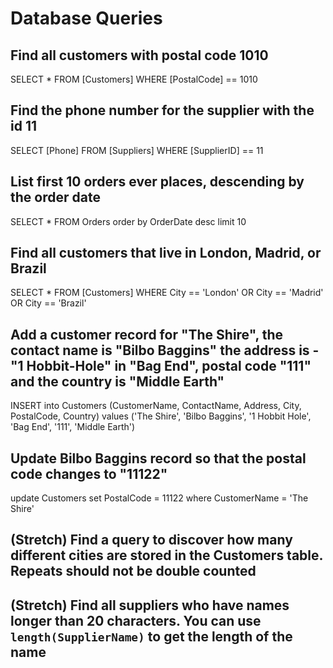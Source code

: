 # Database Queries

## Find all customers with postal code 1010

SELECT * FROM [Customers] WHERE [PostalCode] == 1010

## Find the phone number for the supplier with the id 11

SELECT [Phone] FROM [Suppliers] WHERE [SupplierID] == 11

## List first 10 orders ever places, descending by the order date

SELECT * FROM Orders
order by OrderDate desc
limit 10

## Find all customers that live in London, Madrid, or Brazil

SELECT * FROM [Customers]
WHERE City == 'London' OR City == 'Madrid' OR City == 'Brazil'

## Add a customer record for "The Shire", the contact name is "Bilbo Baggins" the address is -"1 Hobbit-Hole" in "Bag End", postal code "111" and the country is "Middle Earth"

INSERT into Customers (CustomerName, ContactName, Address, City, PostalCode, Country)
values ('The Shire', 'Bilbo Baggins', '1 Hobbit Hole', 'Bag End', '111', 'Middle Earth')

## Update Bilbo Baggins record so that the postal code changes to "11122"

update Customers
set PostalCode = 11122
where CustomerName = 'The Shire'

## (Stretch) Find a query to discover how many different cities are stored in the Customers table. Repeats should not be double counted

## (Stretch) Find all suppliers who have names longer than 20 characters. You can use `length(SupplierName)` to get the length of the name
